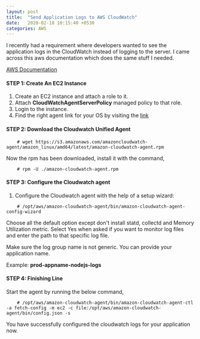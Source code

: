 ```yaml
---
layout: post
title:  "Send Application Logs to AWS CloudWatch"
date:   2020-02-18 10:15:40 +0530
categories: AWS
---
```


I recently had a requirement where developers wanted to see the application logs in the CloudWatch instead of logging to the server. I came across this aws documentation which does the same stuff I needed.

[AWS Documentation](https://docs.aws.amazon.com/AmazonCloudWatch/latest/monitoring/Install-CloudWatch-Agent.html)


#### STEP 1: Create An EC2 Instance

1. Create an EC2 instance and attach a role to it.
2. Attach **CloudWatchAgentServerPolicy** managed policy to that role.
3. Login to the instance.
4. Find the right agent link for your OS by visiting the [link](https://docs.aws.amazon.com/AmazonCloudWatch/latest/monitoring/download-cloudwatch-agent-commandline.html)

#### STEP 2: Download the Cloudwatch Unified Agent

```shell
    # wget https://s3.amazonaws.com/amazoncloudwatch-agent/amazon_linux/amd64/latest/amazon-cloudwatch-agent.rpm
```
Now the rpm has been downloaded, install it with the command,

```shell
    # rpm -U ./amazon-cloudwatch-agent.rpm
```

#### STEP 3: Configure the Cloudwatch agent

1. Configure the Cloudwatch agent with the help of a setup wizard:

```shell
    # /opt/aws/amazon-cloudwatch-agent/bin/amazon-cloudwatch-agent-config-wizard
```

Choose all the default option except don't install statd, collectd and Memory Utilization metric. Select Yes when asked if you want to monitor log files and enter the path to that specific log file.

Make sure the log group name is not generic. You can provide your application name. 

Example: **prod-appname-nodejs-logs**

#### STEP 4: Finishing Line

Start the agent by running the below command,

```shell
    # /opt/aws/amazon-cloudwatch-agent/bin/amazon-cloudwatch-agent-ctl -a fetch-config -m ec2 -c file:/opt/aws/amazon-cloudwatch-agent/bin/config.json -s
```

You have successfully configured the cloudwatch logs for your application now.

